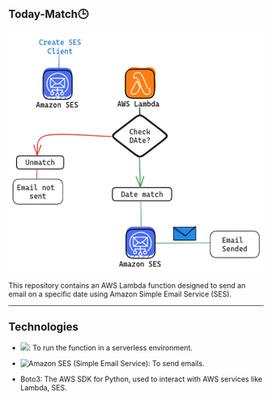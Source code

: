 ## Today-Match🕒

![](workflow.png)

This repository contains an AWS Lambda function designed to send an email on a specific date using Amazon Simple Email Service (SES).

--- 

## Technologies
- ![](https://img.shields.io/badge/AWS%20Lambda-FF9900.svg?style=for-the-badge&logo=AWS-Lambda&logoColor=white): To run the function in a serverless environment.

- ![Amazon SES (Simple Email Service)](https://img.shields.io/badge/Amazon%20Simple%20Email%20Service-DD344C.svg?style=for-the-badge&logo=Amazon-Simple-Email-Service&logoColor=white): To send emails.

- Boto3: The AWS SDK for Python, used to interact with AWS services like Lambda, SES.